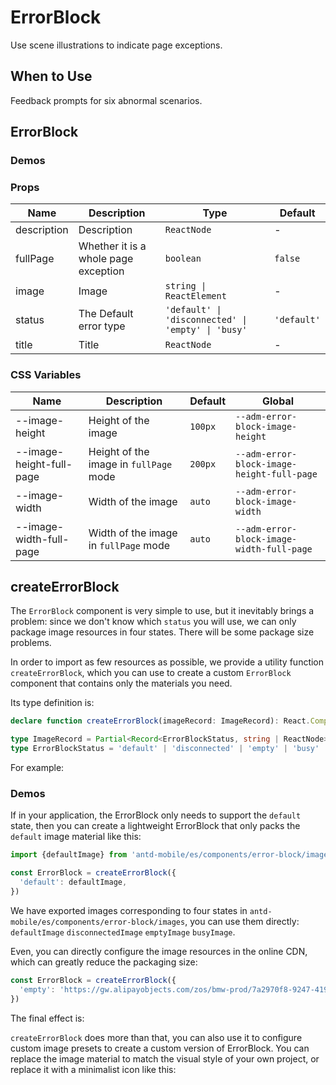 # ErrorBlock

Use scene illustrations to indicate page exceptions.

## When to Use

Feedback prompts for six abnormal scenarios.

## ErrorBlock

### Demos

<code src="./demos/demo-basic.tsx"></code>

<code src="./demos/demo-full-page.tsx"></code>

<code src="./demos/demo2.tsx"></code>

### Props

| Name | Description | Type | Default |
| --- | --- | --- | --- |
| description | Description | `ReactNode` | - |
| fullPage | Whether it is a whole page exception | `boolean` | `false` |
| image | Image | `string \| ReactElement` | - |
| status | The Default error type | `'default' \| 'disconnected' \| 'empty' \| 'busy'` | `'default'` |
| title | Title | `ReactNode` | - |

### CSS Variables

| Name | Description | Default | Global |
| --- | --- | --- | --- |
| --image-height | Height of the image | `100px` | `--adm-error-block-image-height` |
| --image-height-full-page | Height of the image in `fullPage` mode | `200px` | `--adm-error-block-image-height-full-page` |
| --image-width | Width of the image | `auto` | `--adm-error-block-image-width` |
| --image-width-full-page | Width of the image in `fullPage` mode | `auto` | `--adm-error-block-image-width-full-page` |

## createErrorBlock

The `ErrorBlock` component is very simple to use, but it inevitably brings a problem: since we don't know which `status` you will use, we can only package image resources in four states. There will be some package size problems.

In order to import as few resources as possible, we provide a utility function `createErrorBlock`, which you can use to create a custom `ErrorBlock` component that contains only the materials you need.

Its type definition is:

```ts
declare function createErrorBlock(imageRecord: ImageRecord): React.ComponentType

type ImageRecord = Partial<Record<ErrorBlockStatus, string | ReactNode>>
type ErrorBlockStatus = 'default' | 'disconnected' | 'empty' | 'busy'
```

For example:

### Demos

If in your application, the ErrorBlock only needs to support the `default` state, then you can create a lightweight ErrorBlock that only packs the `default` image material like this:

```jsx
import {defaultImage} from 'antd-mobile/es/components/error-block/images'

const ErrorBlock = createErrorBlock({
  'default': defaultImage,
})
```

We have exported images corresponding to four states in `antd-mobile/es/components/error-block/images`, you can use them directly: `defaultImage` `disconnectedImage` `emptyImage` `busyImage`.

Even, you can directly configure the image resources in the online CDN, which can greatly reduce the packaging size:

```jsx
const ErrorBlock = createErrorBlock({
  'empty': 'https://gw.alipayobjects.com/zos/bmw-prod/7a2970f8-9247-4196-b3b3-2d0218c18b59.svg',
})
```

The final effect is:

<code src="./demos/demo-3.tsx"></code>

`createErrorBlock` does more than that, you can also use it to configure custom image presets to create a custom version of ErrorBlock. You can replace the image material to match the visual style of your own project, or replace it with a minimalist icon like this:

<code src="./demos/demo-4.tsx"></code>

